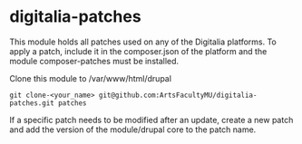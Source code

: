 # digitalia-patches
This module holds all patches used on any of the Digitalia platforms. To apply a patch, include it in the composer.json of the platform and the module composer-patches must be installed.

Clone this module to /var/www/html/drupal
```
git clone-<your_name> git@github.com:ArtsFacultyMU/digitalia-patches.git patches
```

If a specific patch needs to be modified after an update, create a new patch and add the version of the module/drupal core to the patch name.
